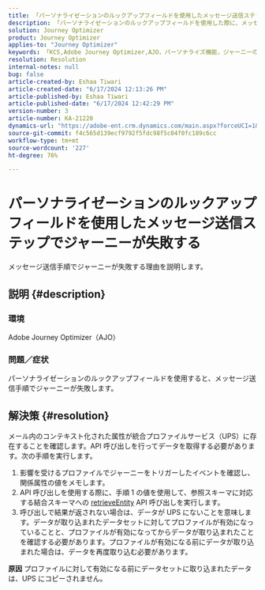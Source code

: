 ```yaml
---
title: 「パーソナライゼーションのルックアップフィールドを使用したメッセージ送信ステップでジャーニーが失敗する」
description: 「パーソナライゼーションのルックアップフィールドを使用した際に、メッセージ送信ステップでジャーニーが失敗する理由を説明します。」
solution: Journey Optimizer
product: Journey Optimizer
applies-to: "Journey Optimizer"
keywords: 「KCS,Adobe Journey Optimizer,AJO，パーソナライズ機能，ジャーニーの失敗」
resolution: Resolution
internal-notes: null
bug: false
article-created-by: Eshaa Tiwari
article-created-date: "6/17/2024 12:13:26 PM"
article-published-by: Eshaa Tiwari
article-published-date: "6/17/2024 12:42:29 PM"
version-number: 3
article-number: KA-21220
dynamics-url: "https://adobe-ent.crm.dynamics.com/main.aspx?forceUCI=1&pagetype=entityrecord&etn=knowledgearticle&id=632632fa-a22c-ef11-840a-6045bd029b18"
source-git-commit: f4c565d139ecf9792f5fdc98f5c04f0fc189c6cc
workflow-type: tm+mt
source-wordcount: '227'
ht-degree: 76%

---
```


# パーソナライゼーションのルックアップフィールドを使用したメッセージ送信ステップでジャーニーが失敗する


メッセージ送信手順でジャーニーが失敗する理由を説明します。

## 説明 {#description}


### <b>環境</b>

Adobe Journey Optimizer（AJO）

### <b>問題／症状</b>

パーソナライゼーションのルックアップフィールドを使用すると、メッセージ送信手順でジャーニーが失敗します。


## 解決策 {#resolution}


メール内のコンテキスト化された属性が統合プロファイルサービス（UPS）に存在することを確認します。API 呼び出しを行ってデータを取得する必要があります。次の手順を実行します。

1. 影響を受けるプロファイルでジャーニーをトリガーしたイベントを確認し、関係属性の値をメモします。
2. API 呼び出しを使用する際に、手順 1 の値を使用して、参照スキーマに対応する結合スキーマへの [retrieveEntity](https://developer.adobe.com/experience-platform-apis/references/profile/#tag/Entities/operation/retrieveEntity) API 呼び出しを実行します。
3. 呼び出しで結果が返されない場合は、データが UPS にないことを意味します。データが取り込まれたデータセットに対してプロファイルが有効になっていることと、プロファイルが有効になってからデータが取り込まれたことを確認する必要があります。プロファイルが有効になる前にデータが取り込まれた場合は、データを再度取り込む必要があります。



<b>原因</b>
プロファイルに対して有効になる前にデータセットに取り込まれたデータは、UPS にコピーされません。
